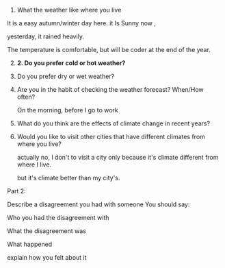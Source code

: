 1. What the weather like where you live

It is a easy autumn/winter day here. it Is Sunny now , 

yesterday, it rained heavily.

The temperature is comfortable, but will be coder at the end of the year.



2. **2. Do you prefer cold or hot weather?**







3. Do you prefer dry or wet weather?

4. Are you in the habit of checking the weather forecast? When/How often?

   On the morning, before I go to work

5. What do you think are the effects of climate change in recent years?

6. Would you like to visit other cities that have different climates from where you live?

   actually no, I don't to visit a city only because it's climate different from where I live.

   but it's climate better than my city's. 



Part 2:

Describe a disagreement you had with someone You should say:

Who you had the disagreement with 

What the disagreement was

 What happened 

explain how you felt about it



















